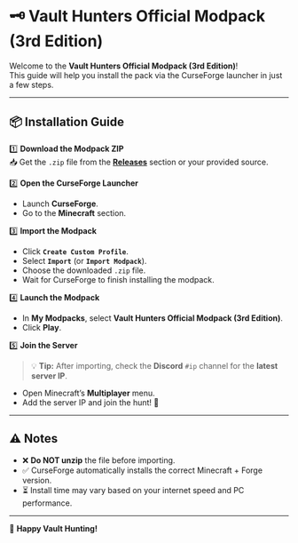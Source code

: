 # 🗝️ Vault Hunters Official Modpack (3rd Edition)

Welcome to the **Vault Hunters Official Modpack (3rd Edition)**!  
This guide will help you install the pack via the CurseForge launcher in just a few steps.

---

## 📦 Installation Guide

1️⃣ **Download the Modpack ZIP**  
   📥 Get the `.zip` file from the [**Releases**](../../releases) section or your provided source.  

2️⃣ **Open the CurseForge Launcher**  
   - Launch **CurseForge**.
   - Go to the **Minecraft** section.

3️⃣ **Import the Modpack**  
   - Click **`Create Custom Profile`**.  
   - Select **`Import`** (or **`Import Modpack`**).  
   - Choose the downloaded `.zip` file.  
   - Wait for CurseForge to finish installing the modpack.

4️⃣ **Launch the Modpack**  
   - In **My Modpacks**, select **Vault Hunters Official Modpack (3rd Edition)**.  
   - Click **Play**.

5️⃣ **Join the Server**  
   > 💡 **Tip:** After importing, check the **Discord** `#ip` channel for the **latest server IP**.  
   - Open Minecraft’s **Multiplayer** menu.  
   - Add the server IP and join the hunt! 🏹

---

## ⚠️ Notes
- ❌ **Do NOT unzip** the file before importing.  
- ✅ CurseForge automatically installs the correct Minecraft + Forge version.  
- ⏳ Install time may vary based on your internet speed and PC performance.

---

🎯 **Happy Vault Hunting!**
